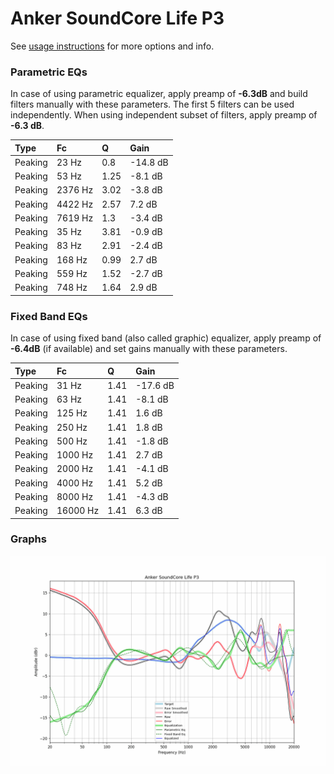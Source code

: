 # Anker SoundCore Life P3
See [usage instructions](https://github.com/jaakkopasanen/AutoEq#usage) for more options and info.

### Parametric EQs
In case of using parametric equalizer, apply preamp of **-6.3dB** and build filters manually
with these parameters. The first 5 filters can be used independently.
When using independent subset of filters, apply preamp of **-6.3 dB**.

| Type    | Fc      |    Q | Gain     |
|:--------|:--------|:-----|:---------|
| Peaking | 23 Hz   | 0.8  | -14.8 dB |
| Peaking | 53 Hz   | 1.25 | -8.1 dB  |
| Peaking | 2376 Hz | 3.02 | -3.8 dB  |
| Peaking | 4422 Hz | 2.57 | 7.2 dB   |
| Peaking | 7619 Hz | 1.3  | -3.4 dB  |
| Peaking | 35 Hz   | 3.81 | -0.9 dB  |
| Peaking | 83 Hz   | 2.91 | -2.4 dB  |
| Peaking | 168 Hz  | 0.99 | 2.7 dB   |
| Peaking | 559 Hz  | 1.52 | -2.7 dB  |
| Peaking | 748 Hz  | 1.64 | 2.9 dB   |

### Fixed Band EQs
In case of using fixed band (also called graphic) equalizer, apply preamp of **-6.4dB**
(if available) and set gains manually with these parameters.

| Type    | Fc       |    Q | Gain     |
|:--------|:---------|:-----|:---------|
| Peaking | 31 Hz    | 1.41 | -17.6 dB |
| Peaking | 63 Hz    | 1.41 | -8.1 dB  |
| Peaking | 125 Hz   | 1.41 | 1.6 dB   |
| Peaking | 250 Hz   | 1.41 | 1.8 dB   |
| Peaking | 500 Hz   | 1.41 | -1.8 dB  |
| Peaking | 1000 Hz  | 1.41 | 2.7 dB   |
| Peaking | 2000 Hz  | 1.41 | -4.1 dB  |
| Peaking | 4000 Hz  | 1.41 | 5.2 dB   |
| Peaking | 8000 Hz  | 1.41 | -4.3 dB  |
| Peaking | 16000 Hz | 1.41 | 6.3 dB   |

### Graphs
![](./Anker%20SoundCore%20Life%20P3.png)